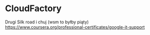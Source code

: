 # CloudFactory

Drugi Silk road i chuj
(wsm to byłby piąty)
https://www.coursera.org/professional-certificates/google-it-support
